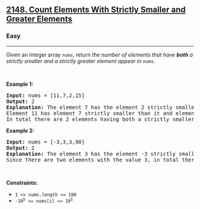 <h2><a href="https://leetcode.com/problems/count-elements-with-strictly-smaller-and-greater-elements/">2148. Count Elements With Strictly Smaller and Greater Elements </a></h2><h3>Easy</h3><hr><div><p>Given an integer array <code>nums</code>, return <em>the number of elements that have <strong>both</strong> a strictly smaller and a strictly greater element appear in </em><code>nums</code>.</p>

<p>&nbsp;</p>
<p><strong class="example">Example 1:</strong></p>

<pre><strong>Input:</strong> nums = [11,7,2,15]
<strong>Output:</strong> 2
<strong>Explanation:</strong> The element 7 has the element 2 strictly smaller than it and the element 11 strictly greater than it.
Element 11 has element 7 strictly smaller than it and element 15 strictly greater than it.
In total there are 2 elements having both a strictly smaller and a strictly greater element appear in <code>nums</code>.
</pre>

<p><strong class="example">Example 2:</strong></p>

<pre><strong>Input:</strong> nums = [-3,3,3,90]
<strong>Output:</strong> 2
<strong>Explanation:</strong> The element 3 has the element -3 strictly smaller than it and the element 90 strictly greater than it.
Since there are two elements with the value 3, in total there are 2 elements having both a strictly smaller and a strictly greater element appear in <code>nums</code>.
</pre>

<p>&nbsp;</p>
<p><strong>Constraints:</strong></p>

<ul>
	<li><code>1 &lt;= nums.length &lt;= 100</code></li>
	<li><code>-10<sup>5</sup> &lt;= nums[i] &lt;= 10<sup>5</sup></code></li>
</ul>
</div>